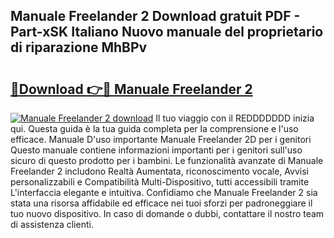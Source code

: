 ## Manuale Freelander 2 Download gratuit PDF - Part-xSK Italiano Nuovo manuale del proprietario di riparazione MhBPv

# <h2><a href="http://dfa47cy.blite.top/?on=Manuale+Freelander+2">🔗Download 👉🔴 Manuale Freelander 2</a></h2>

[![Manuale Freelander 2 download](https://i.imgur.com/lujVjoI.png)](http://dfa47cy.blite.top/?on=Manuale+Freelander+2)
Il tuo viaggio con il REDDDDDDD inizia qui. Questa guida è la tua guida completa per la comprensione e l'uso efficace. Manuale D'uso importante Manuale Freelander 2D per i genitori Questo manuale contiene informazioni importanti per i genitori sull'uso sicuro di questo prodotto per i bambini. Le funzionalità avanzate di Manuale Freelander 2 includono Realtà Aumentata, riconoscimento vocale, Avvisi personalizzabili e Compatibilità Multi-Dispositivo, tutti accessibili tramite L'interfaccia elegante e intuitiva. Confidiamo che Manuale Freelander 2 sia stata una risorsa affidabile ed efficace nei tuoi sforzi per padroneggiare il tuo nuovo dispositivo. In caso di domande o dubbi, contattare il nostro team di assistenza clienti.
